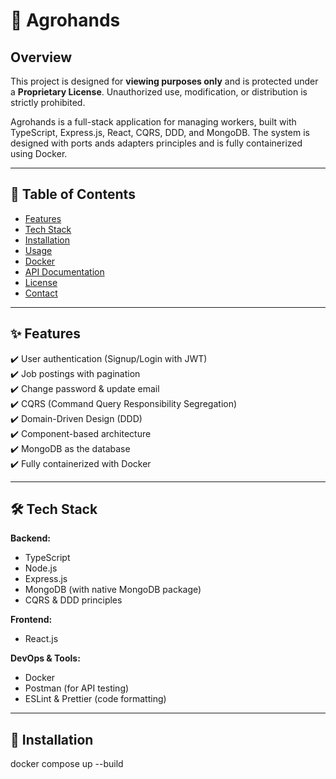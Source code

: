 # 🚀 Agrohands

## Overview

This project is designed for **viewing purposes only** and is protected under a **Proprietary License**. Unauthorized use, modification, or distribution is strictly prohibited.

Agrohands is a full-stack application for managing workers, built with TypeScript, Express.js, React, CQRS, DDD, and MongoDB. The system is designed with ports ands adapters principles and is fully containerized using Docker.

---

## 📌 Table of Contents

- [Features](#features)
- [Tech Stack](#tech-stack)
- [Installation](#installation)
- [Usage](#usage)
- [Docker](#docker)
- [API Documentation](#api-documentation)
- [License](#license)
- [Contact](#contact)

---

## ✨ Features

✔️ User authentication (Signup/Login with JWT)  
✔️ Job postings with pagination  
✔️ Change password & update email  
✔️ CQRS (Command Query Responsibility Segregation)  
✔️ Domain-Driven Design (DDD)  
✔️ Component-based architecture  
✔️ MongoDB as the database  
✔️ Fully containerized with Docker

---

## 🛠️ Tech Stack

**Backend:**

- TypeScript
- Node.js
- Express.js
- MongoDB (with native MongoDB package)
- CQRS & DDD principles

**Frontend:**

- React.js

**DevOps & Tools:**

- Docker
- Postman (for API testing)
- ESLint & Prettier (code formatting)

---

## 🚀 Installation

docker compose up --build
